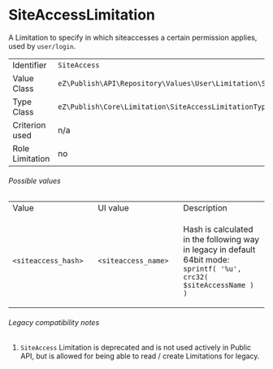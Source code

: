 #  SiteAccessLimitation

A Limitation to specify in which siteaccesses a certain permission applies, used by `user/login`.

|                 |                                                                         |
|-----------------|-------------------------------------------------------------------------|
| Identifier      | `SiteAccess`                                                            |
| Value Class     | `eZ\Publish\API\Repository\Values\User\Limitation\SiteAccessLimitation` |
| Type Class      | `eZ\Publish\Core\Limitation\SiteAccessLimitationType`                   |
| Criterion used  | n/a                                                                     |
| Role Limitation | no                                                                      |

###### Possible values

<table>
<colgroup>
<col width="33%" />
<col width="33%" />
<col width="33%" />
</colgroup>
<tbody>
<tr class="odd">
<td>Value</td>
<td>UI value</td>
<td>Description</td>
</tr>
<tr class="even">
<td><code>&lt;siteaccess_hash&gt;</code></td>
<td><code>&lt;siteaccess_name&gt;</code></td>
<td><p>Hash is calculated in the following way in legacy in default 64bit mode: <code>sprintf( '%u', crc32( $siteAccessName ) )</code></p></td>
</tr>
</tbody>
</table>

###### Legacy compatibility notes

1.   `SiteAccess` Limitation is deprecated and is not used actively in Public API, but is allowed for being able to read / create Limitations for legacy.

 
